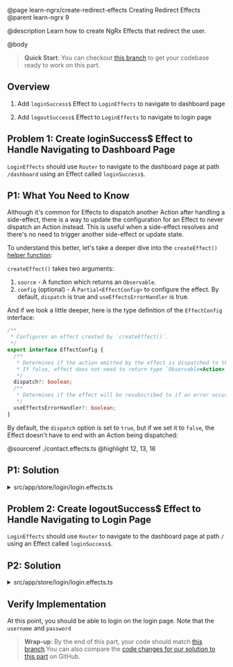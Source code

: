 @page learn-ngrx/create-redirect-effects Creating Redirect Effects
@parent learn-ngrx 9

@description Learn how to create NgRx Effects that redirect the user.

@body

> **Quick Start**: You can checkout [this branch](https://github.com/bitovi/angular-ngrx-chat/tree/test-api-effects) to get your codebase ready to work on this part.

## Overview

1. Add `loginSuccess$` Effect to `LoginEffects` to navigate to dashboard page

2. Add `logoutSuccess$` Effect to `LoginEffects` to navigate to login page

## Problem 1: Create loginSuccess$ Effect to Handle Navigating to Dashboard Page

`LoginEffects` should use `Router` to navigate to the dashboard page at path `/dashboard` using an Effect called `loginSuccess$`.

## P1: What You Need to Know

Although it's common for Effects to dispatch another Action after handling a side-effect, there is a way to update the configuration for an Effect to never dispatch an Action instead. This is useful when a side-effect resolves and there's no need to trigger another side-effect or update state.

To understand this better, let's take a deeper dive into the `createEffect()` [helper function](https://ngrx.io/api/effects/createEffect):

`createEffect()` takes two arguments:

1. `source` - A function which returns an `Observable`.
2. `config` (optional) - A `Partial<EffectConfig>` to configure the effect. By default, `dispatch` is true and `useEffectsErrorHandler` is true.

And if we look a little deeper, here is the type definition of the `EffectConfig` interface:

```ts
/**
 * Configures an effect created by `createEffect()`.
 */
export interface EffectConfig {
  /**
   * Determines if the action emitted by the effect is dispatched to the store.
   * If false, effect does not need to return type `Observable<Action>`.
   */
  dispatch?: boolean;
  /**
   * Determines if the effect will be resubscribed to if an error occurs in the main actions stream.
   */
  useEffectsErrorHandler?: boolean;
}
```

By default, the `dispatch` option is set to `true`, but if we set it to `false`, the Effect doesn't have to end with an Action being dispatched:

@sourceref ./contact.effects.ts
@highlight 12, 13, 16

## P1: Solution

<details>
<summary>src/app/store/login/login.effects.ts</summary>

@diff ../7-create-api-effects/login.effects.ts ./login.effects-login-success-effect.ts only

</details>

## Problem 2: Create logoutSuccess$ Effect to Handle Navigating to Login Page

`LoginEffects` should use `Router` to navigate to the dashboard page at path `/` using an Effect called `loginSuccess$`.

## P2: Solution

<details>
<summary>src/app/store/login/login.effects.ts</summary>

@diff ./login.effects-login-success-effect.ts ./login.effects.ts only

</details>

## Verify Implementation

At this point, you should be able to login on the login page. Note that the `username` and `password`

> **Wrap-up**: By the end of this part, your code should match [this branch](https://github.com/bitovi/angular-ngrx-chat/tree/create-redirect-effects).You can also compare the [code changes for our solution to this part](https://github.com/bitovi/angular-ngrx-chat/compare/test-api-effects...create-redirect-effects) on GitHub.
